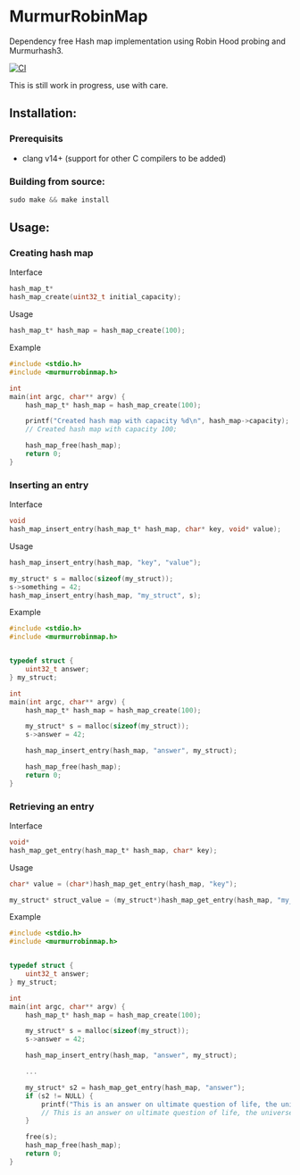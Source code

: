 # MurmurRobinMap

Dependency free Hash map implementation using Robin Hood probing and Murmurhash3.

[![CI](https://github.com/co-yo-ne-da/libMurmurRobinMap/actions/workflows/ci.yml/badge.svg)](https://github.com/co-yo-ne-da/libMurmurRobinMap/actions/workflows/ci.yml)


This is still work in progress, use with care.


## Installation:

### Prerequisits

- clang v14+ (support for other C compilers to be added)

### Building from source:

```c
sudo make && make install

```

## Usage:

### Creating hash map

Interface
```c
hash_map_t* 
hash_map_create(uint32_t initial_capacity);

```

Usage
```c
hash_map_t* hash_map = hash_map_create(100);

```

Example
```c
#include <stdio.h>
#include <murmurrobinmap.h>

int
main(int argc, char** argv) {
	hash_map_t* hash_map = hash_map_create(100);

	printf("Created hash map with capacity %d\n", hash_map->capacity);
	// Created hash map with capacity 100;

	hash_map_free(hash_map);
	return 0;
}

```


### Inserting an entry

Interface

```c
void
hash_map_insert_entry(hash_map_t* hash_map, char* key, void* value);

```

Usage
```c
hash_map_insert_entry(hash_map, "key", "value");

my_struct* s = malloc(sizeof(my_struct));
s->something = 42;
hash_map_insert_entry(hash_map, "my_struct", s);
```

Example
```c
#include <stdio.h>
#include <murmurrobinmap.h>


typedef struct {
	uint32_t answer;
} my_struct;

int
main(int argc, char** argv) {
	hash_map_t* hash_map = hash_map_create(100);

	my_struct* s = malloc(sizeof(my_struct));
	s->answer = 42;

	hash_map_insert_entry(hash_map, "answer", my_struct);

	hash_map_free(hash_map);
	return 0;
}

```


### Retrieving an entry

Interface

```c
void*
hash_map_get_entry(hash_map_t* hash_map, char* key);

```

Usage
```c
char* value = (char*)hash_map_get_entry(hash_map, "key");

my_struct* struct_value = (my_struct*)hash_map_get_entry(hash_map, "my_struct");

```

Example
```c
#include <stdio.h>
#include <murmurrobinmap.h>


typedef struct {
	uint32_t answer;
} my_struct;

int
main(int argc, char** argv) {
	hash_map_t* hash_map = hash_map_create(100);

	my_struct* s = malloc(sizeof(my_struct));
	s->answer = 42;

	hash_map_insert_entry(hash_map, "answer", my_struct);

	...

	my_struct* s2 = hash_map_get_entry(hash_map, "answer");
	if (s2 != NULL) {
		printf("This is an answer on ultimate question of life, the universe, and everything: %d\n", s2->answer);
		// This is an answer on ultimate question of life, the universe, and everything: 42
	}

	free(s);
	hash_map_free(hash_map);
	return 0;
}

```

